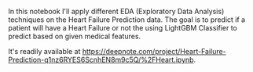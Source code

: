 In this notebook I'll apply different EDA (Exploratory Data Analysis) techniques on the Heart Failure Prediction data. The goal is to predict if a patient will have a Heart Failure or not the using LightGBM Classifier to predict based on given medical features.

It's readily available at https://deepnote.com/project/Heart-Failure-Prediction-q1nz6RYES6ScnhEN8m9c5Q/%2FHeart.ipynb.
